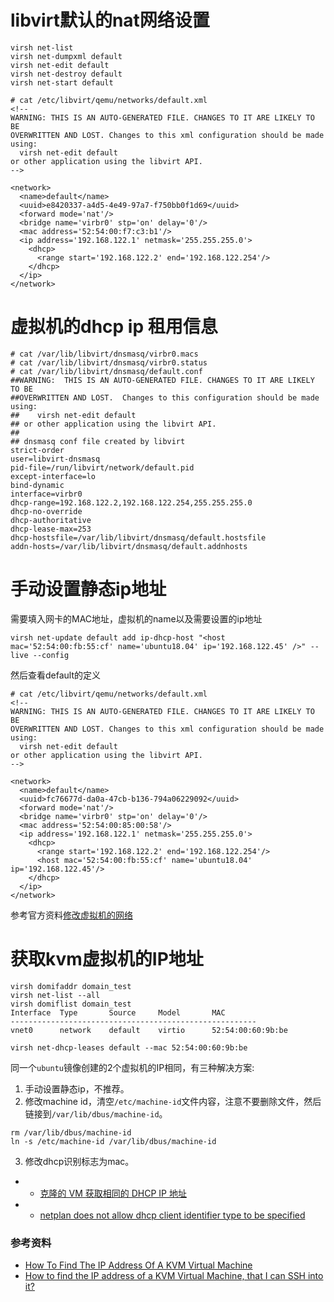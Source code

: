 # libvirt默认的nat网络设置
```
virsh net-list
virsh net-dumpxml default
virsh net-edit default
virsh net-destroy default
virsh net-start default
```
```
# cat /etc/libvirt/qemu/networks/default.xml
<!--
WARNING: THIS IS AN AUTO-GENERATED FILE. CHANGES TO IT ARE LIKELY TO BE
OVERWRITTEN AND LOST. Changes to this xml configuration should be made using:
  virsh net-edit default
or other application using the libvirt API.
-->

<network>
  <name>default</name>
  <uuid>e8420337-a4d5-4e49-97a7-f750bb0f1d69</uuid>
  <forward mode='nat'/>
  <bridge name='virbr0' stp='on' delay='0'/>
  <mac address='52:54:00:f7:c3:b1'/>
  <ip address='192.168.122.1' netmask='255.255.255.0'>
    <dhcp>
      <range start='192.168.122.2' end='192.168.122.254'/>
    </dhcp>
  </ip>
</network>
```

# 虚拟机的dhcp ip 租用信息
```
# cat /var/lib/libvirt/dnsmasq/virbr0.macs
# cat /var/lib/libvirt/dnsmasq/virbr0.status
# cat /var/lib/libvirt/dnsmasq/default.conf
##WARNING:  THIS IS AN AUTO-GENERATED FILE. CHANGES TO IT ARE LIKELY TO BE
##OVERWRITTEN AND LOST.  Changes to this configuration should be made using:
##    virsh net-edit default
## or other application using the libvirt API.
##
## dnsmasq conf file created by libvirt
strict-order
user=libvirt-dnsmasq
pid-file=/run/libvirt/network/default.pid
except-interface=lo
bind-dynamic
interface=virbr0
dhcp-range=192.168.122.2,192.168.122.254,255.255.255.0
dhcp-no-override
dhcp-authoritative
dhcp-lease-max=253
dhcp-hostsfile=/var/lib/libvirt/dnsmasq/default.hostsfile
addn-hosts=/var/lib/libvirt/dnsmasq/default.addnhosts
```

# 手动设置静态ip地址
需要填入网卡的MAC地址，虚拟机的name以及需要设置的ip地址
```
virsh net-update default add ip-dhcp-host "<host mac='52:54:00:fb:55:cf' name='ubuntu18.04' ip='192.168.122.45' />" --live --config
```
然后查看default的定义
```
# cat /etc/libvirt/qemu/networks/default.xml
<!--
WARNING: THIS IS AN AUTO-GENERATED FILE. CHANGES TO IT ARE LIKELY TO BE
OVERWRITTEN AND LOST. Changes to this xml configuration should be made using:
  virsh net-edit default
or other application using the libvirt API.
-->

<network>
  <name>default</name>
  <uuid>fc76677d-da0a-47cb-b136-794a06229092</uuid>
  <forward mode='nat'/>
  <bridge name='virbr0' stp='on' delay='0'/>
  <mac address='52:54:00:85:00:58'/>
  <ip address='192.168.122.1' netmask='255.255.255.0'>
    <dhcp>
      <range start='192.168.122.2' end='192.168.122.254'/>
      <host mac='52:54:00:fb:55:cf' name='ubuntu18.04' ip='192.168.122.45'/>
    </dhcp>
  </ip>
</network>
```
参考官方资料[修改虚拟机的网络](https://wiki.libvirt.org/page/Networking#Applying_modifications_to_the_network)

# 获取kvm虚拟机的IP地址
```
virsh domifaddr domain_test
virsh net-list --all
virsh domiflist domain_test
Interface  Type       Source     Model       MAC
-------------------------------------------------------
vnet0      network    default    virtio      52:54:00:60:9b:be

virsh net-dhcp-leases default --mac 52:54:00:60:9b:be
```
同一个`ubuntu`镜像创建的2个虚拟机的IP相同，有三种解决方案:
1. 手动设置静态ip，不推荐。
2. 修改machine id，清空`/etc/machine-id`文件内容，注意不要删除文件，然后链接到`/var/lib/dbus/machine-id`。
```
rm /var/lib/dbus/machine-id
ln -s /etc/machine-id /var/lib/dbus/machine-id
```
3. 修改dhcp识别标志为mac。
- * [克隆的 VM 获取相同的 DHCP IP 地址](https://kb.vmware.com/s/article/82229)
- * [netplan does not allow dhcp client identifier type to be specified](https://bugs.launchpad.net/netplan/+bug/1738998)

### 参考资料
* [How To Find The IP Address Of A KVM Virtual Machine](https://ostechnix.com/how-to-find-the-ip-address-of-a-kvm-virtual-machine/)
* [How to find the IP address of a KVM Virtual Machine, that I can SSH into it?](https://unix.stackexchange.com/questions/33191/how-to-find-the-ip-address-of-a-kvm-virtual-machine-that-i-can-ssh-into-it)

